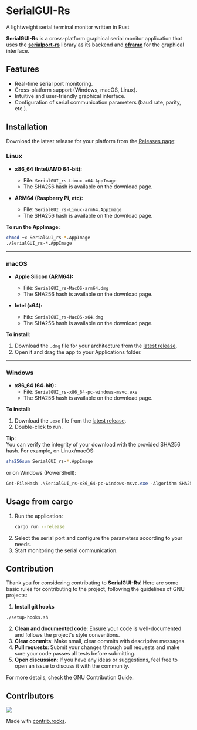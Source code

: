# SerialGUI-Rs

A lightweight serial terminal monitor written in Rust

**SerialGUI-Rs** is a cross-platform graphical serial monitor application that uses the [**serialport-rs**](https://github.com/serialport/serialport-rs) library as its backend and [**eframe**](https://github.com/emilk/egui/tree/master/crates/eframe) for the graphical interface.

## Features

- Real-time serial port monitoring.
- Cross-platform support (Windows, macOS, Linux).
- Intuitive and user-friendly graphical interface.
- Configuration of serial communication parameters (baud rate, parity, etc.).

## Installation

Download the latest release for your platform from the [Releases page](https://github.com/Opentronika/SerialGUI-rs/releases/latest):

### Linux

- **x86_64 (Intel/AMD 64-bit):**
  - File: `SerialGUI_rs-Linux-x64.AppImage`
  - The SHA256 hash is available on the download page.

- **ARM64 (Raspberry Pi, etc):**
  - File: `SerialGUI_rs-Linux-arm64.AppImage`
  - The SHA256 hash is available on the download page.

**To run the AppImage:**
```sh
chmod +x SerialGUI_rs-*.AppImage
./SerialGUI_rs-*.AppImage
```

---

### macOS

- **Apple Silicon (ARM64):**
  - File: `SerialGUI_rs-MacOS-arm64.dmg`
  - The SHA256 hash is available on the download page.

- **Intel (x64):**
  - File: `SerialGUI_rs-MacOS-x64.dmg`
  - The SHA256 hash is available on the download page.

**To install:**
1. Download the `.dmg` file for your architecture from the [latest release](https://github.com/Opentronika/SerialGUI-rs/releases/latest).
2. Open it and drag the app to your Applications folder.

---

### Windows

- **x86_64 (64-bit):**
  - File: `SerialGUI_rs-x86_64-pc-windows-msvc.exe`
  - The SHA256 hash is available on the download page.

**To install:**
1. Download the `.exe` file from the [latest release](https://github.com/Opentronika/SerialGUI-rs/releases/latest).
2. Double-click to run.

**Tip:**  
You can verify the integrity of your download with the provided SHA256 hash. For example, on Linux/macOS:

```sh
sha256sum SerialGUI_rs-*.AppImage
```
or on Windows (PowerShell):

```powershell
Get-FileHash .\SerialGUI_rs-x86_64-pc-windows-msvc.exe -Algorithm SHA256
```

## Usage from cargo

1. Run the application:
    ```sh
    cargo run --release
    ```
2. Select the serial port and configure the parameters according to your needs.
3. Start monitoring the serial communication.

## Contribution

Thank you for considering contributing to **SerialGUI-Rs**! Here are some basic rules for contributing to the project, following the guidelines of GNU projects:

1. **Install git hooks**
```sh
./setup-hooks.sh
```

2. **Clean and documented code**: Ensure your code is well-documented and follows the project's style conventions.
3. **Clear commits**: Make small, clear commits with descriptive messages.
4. **Pull requests**: Submit your changes through pull requests and make sure your code passes all tests before submitting.
5. **Open discussion**: If you have any ideas or suggestions, feel free to open an issue to discuss it with the community.

For more details, check the GNU Contribution Guide.

## Contributors


<!-- Copy-paste in your Readme.md file -->

<a href="https://github.com/Opentronika/SerialGUI-rs/graphs/contributors">
  <img src="https://contrib.rocks/image?repo=Opentronika/SerialGUI-rs" />
</a>

Made with [contrib.rocks](https://contrib.rocks).



